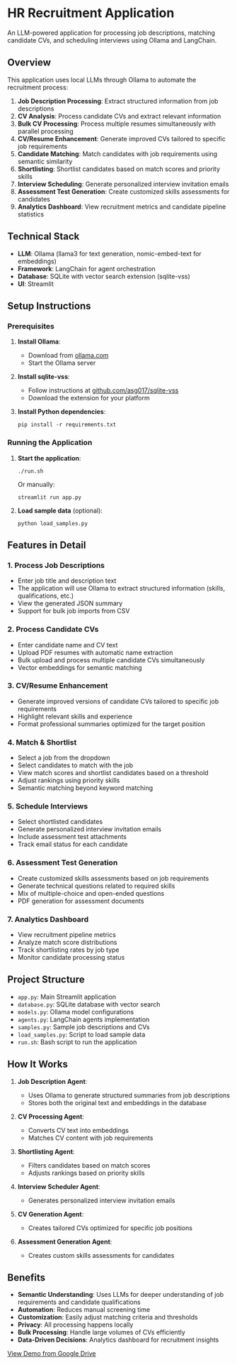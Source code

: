 # HR Recruitment Application

An LLM-powered application for processing job descriptions, matching candidate CVs, and scheduling interviews using Ollama and LangChain.

## Overview

This application uses local LLMs through Ollama to automate the recruitment process:

1. **Job Description Processing**: Extract structured information from job descriptions
2. **CV Analysis**: Process candidate CVs and extract relevant information
3. **Bulk CV Processing**: Process multiple resumes simultaneously with parallel processing
4. **CV/Resume Enhancement**: Generate improved CVs tailored to specific job requirements
5. **Candidate Matching**: Match candidates with job requirements using semantic similarity
6. **Shortlisting**: Shortlist candidates based on match scores and priority skills
7. **Interview Scheduling**: Generate personalized interview invitation emails
8. **Assessment Test Generation**: Create customized skills assessments for candidates
9. **Analytics Dashboard**: View recruitment metrics and candidate pipeline statistics

## Technical Stack

- **LLM**: Ollama (llama3 for text generation, nomic-embed-text for embeddings)
- **Framework**: LangChain for agent orchestration
- **Database**: SQLite with vector search extension (sqlite-vss)
- **UI**: Streamlit

## Setup Instructions

### Prerequisites

1. **Install Ollama**:
   - Download from [ollama.com](https://ollama.com/)
   - Start the Ollama server

2. **Install sqlite-vss**:
   - Follow instructions at [github.com/asg017/sqlite-vss](https://github.com/asg017/sqlite-vss)
   - Download the extension for your platform

3. **Install Python dependencies**:
   ```
   pip install -r requirements.txt
   ```

### Running the Application

1. **Start the application**:
   ```
   ./run.sh
   ```
   Or manually:
   ```
   streamlit run app.py
   ```

2. **Load sample data** (optional):
   ```
   python load_samples.py
   ```

## Features in Detail

### 1. Process Job Descriptions

- Enter job title and description text
- The application will use Ollama to extract structured information (skills, qualifications, etc.)
- View the generated JSON summary
- Support for bulk job imports from CSV

### 2. Process Candidate CVs

- Enter candidate name and CV text
- Upload PDF resumes with automatic name extraction
- Bulk upload and process multiple candidate CVs simultaneously
- Vector embeddings for semantic matching

### 3. CV/Resume Enhancement

- Generate improved versions of candidate CVs tailored to specific job requirements
- Highlight relevant skills and experience
- Format professional summaries optimized for the target position

### 4. Match & Shortlist

- Select a job from the dropdown
- Select candidates to match with the job
- View match scores and shortlist candidates based on a threshold
- Adjust rankings using priority skills
- Semantic matching beyond keyword matching

### 5. Schedule Interviews

- Select shortlisted candidates
- Generate personalized interview invitation emails
- Include assessment test attachments
- Track email status for each candidate

### 6. Assessment Test Generation

- Create customized skills assessments based on job requirements
- Generate technical questions related to required skills
- Mix of multiple-choice and open-ended questions
- PDF generation for assessment documents

### 7. Analytics Dashboard

- View recruitment pipeline metrics
- Analyze match score distributions
- Track shortlisting rates by job type
- Monitor candidate processing status

## Project Structure

- `app.py`: Main Streamlit application
- `database.py`: SQLite database with vector search
- `models.py`: Ollama model configurations
- `agents.py`: LangChain agents implementation
- `samples.py`: Sample job descriptions and CVs
- `load_samples.py`: Script to load sample data
- `run.sh`: Bash script to run the application

## How It Works

1. **Job Description Agent**:
   - Uses Ollama to generate structured summaries from job descriptions
   - Stores both the original text and embeddings in the database

2. **CV Processing Agent**:
   - Converts CV text into embeddings
   - Matches CV content with job requirements

3. **Shortlisting Agent**:
   - Filters candidates based on match scores
   - Adjusts rankings based on priority skills

4. **Interview Scheduler Agent**:
   - Generates personalized interview invitation emails

5. **CV Generation Agent**:
   - Creates tailored CVs optimized for specific job positions

6. **Assessment Generation Agent**:
   - Creates custom skills assessments for candidates

## Benefits

- **Semantic Understanding**: Uses LLMs for deeper understanding of job requirements and candidate qualifications
- **Automation**: Reduces manual screening time
- **Customization**: Easily adjust matching criteria and thresholds
- **Privacy**: All processing happens locally 
- **Bulk Processing**: Handle large volumes of CVs efficiently
- **Data-Driven Decisions**: Analytics dashboard for recruitment insights

[View Demo from Google Drive](https://drive.google.com/file/d/1P8GX_gu8THCZGm4m_d8P7EXUu3VwYqvT/view?usp=sharing)

